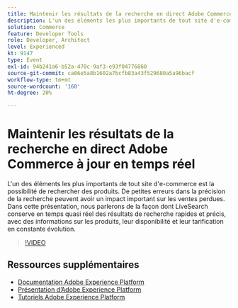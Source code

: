 ```yaml
---
title: Maintenir les résultats de la recherche en direct Adobe Commerce à jour en temps réel
description: L'un des éléments les plus importants de tout site d'e-commerce est la possibilité de rechercher des produits. De petites erreurs dans la précision de la recherche peuvent avoir un impact important sur les ventes perdues. Dans cette présentation, nous parlerons de la façon dont LiveSearch conserve en temps quasi réel des résultats de recherche rapides et précis, avec des informations sur les produits, leur disponibilité et leur tarification en constante évolution.
solution: Commerce
feature: Developer Tools
role: Developer, Architect
level: Experienced
kt: 9147
type: Event
exl-id: 94b241a6-b52a-470c-9af3-e93f04776860
source-git-commit: ca06e5a8b1602a7bcfb83a43f529680a5a96bacf
workflow-type: tm+mt
source-wordcount: '160'
ht-degree: 20%

---
```


# Maintenir les résultats de la recherche en direct Adobe Commerce à jour en temps réel

L&#39;un des éléments les plus importants de tout site d&#39;e-commerce est la possibilité de rechercher des produits. De petites erreurs dans la précision de la recherche peuvent avoir un impact important sur les ventes perdues. Dans cette présentation, nous parlerons de la façon dont LiveSearch conserve en temps quasi réel des résultats de recherche rapides et précis, avec des informations sur les produits, leur disponibilité et leur tarification en constante évolution.

>[!VIDEO](https://video.tv.adobe.com/v/337580/?quality=12&learn=on&hidetitle=true)

## Ressources supplémentaires

- [Documentation Adobe Experience Platform](https://experienceleague.adobe.com/docs/experience-platform.html?lang=fr)
- [Présentation d’Adobe Experience Platform](https://experienceleague.adobe.com/docs/experience-platform/landing/home.html?lang=fr)
- [Tutoriels Adobe Experience Platform](https://experienceleague.adobe.com/docs/platform-learn/tutorials/overview.html?lang=fr)
